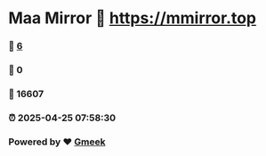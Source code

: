 # Maa Mirror :link: https://mmirror.top 
### :page_facing_up: [6](https://mmirror.top/tag.html) 
### :speech_balloon: 0 
### :hibiscus: 16607 
### :alarm_clock: 2025-04-25 07:58:30 
### Powered by :heart: [Gmeek](https://github.com/Meekdai/Gmeek)
